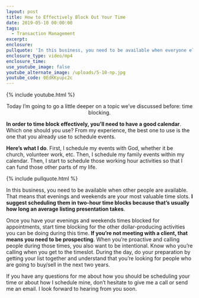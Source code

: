 ```yaml
---
layout: post
title: How to Effectively Block Out Your Time
date: 2019-05-10 00:00:00
tags:
  - Transaction Management
excerpt:
enclosure:
pullquote: 'In this business, you need to be available when everyone else is available.'
enclosure_type: video/mp4
enclosure_time:
use_youtube_image: false
youtube_alternate_image: /uploads/5-10-np.jpg
youtube_code: 0EdKKyupc2c
---
```


{% include youtube.html %}

<center>Today I’m going to go a little deeper on a topic we’ve discussed before: time blocking.</center>

**In order to time block effectively, you’ll need to have a good calendar**. Which one should you use? From my experience, the best one to use is the one that you already use to schedule events.

**Here’s what I do**. First, I schedule my events with God, whether it be church, volunteer work, etc. Then, I schedule my family events within my calendar. Then, I start to schedule those working hour activities so that I can fund those other parts of my life.

{% include pullquote.html %}

In this business, you need to be available when other people are available. That means that evenings and weekends are your most valuable time slots. **I suggest scheduling them in two-hour time blocks because that’s usually how long an average listing presentation takes**.

Once you have your evenings and weekends times blocked for appointments, start time blocking for the other dollar-producing activities you can be doing during this time. **If you’re not meeting with a client, that means you need to be prospecting**. When you’re proactive and calling people during those times, you also want to be intentional. Know who you’re calling when you get to the timeslot. During the day, do your preparation by getting your list together and understand that you’re looking for people who are going to buy/sell in the next two years.

If you have any questions for me about how you should be scheduling your time or about how I schedule mine, don’t hesitate to give me a call or send me an email. I look forward to hearing from you soon.